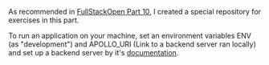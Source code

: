 As recommended in [FullStackOpen Part 10](https://fullstackopen.com/en/part10/introduction_to_react_native#submitting-exercises-and-earning-credits), I created a special repository for exercises in this part.

To run an application on your machine, set an environment variables ENV (as "development") and APOLLO_URI (Link to a backend server ran locally) and set up a backend server by it's [documentation](https://github.com/fullstack-hy2020/rate-repository-api/blob/master/README.md).
